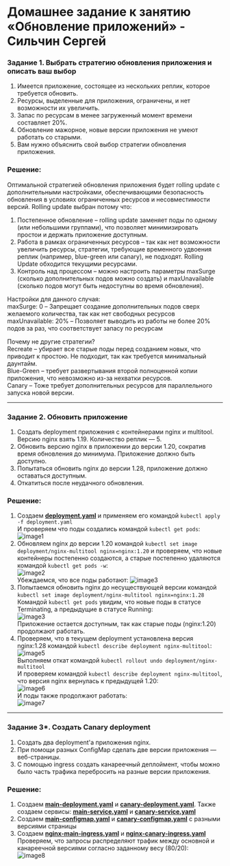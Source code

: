 # Домашнее задание к занятию «Обновление приложений» - Сильчин Сергей

### Задание 1. Выбрать стратегию обновления приложения и описать ваш выбор

1. Имеется приложение, состоящее из нескольких реплик, которое требуется обновить.
2. Ресурсы, выделенные для приложения, ограничены, и нет возможности их увеличить.
3. Запас по ресурсам в менее загруженный момент времени составляет 20%.
4. Обновление мажорное, новые версии приложения не умеют работать со старыми.
5. Вам нужно объяснить свой выбор стратегии обновления приложения.

### Решение:
Оптимальной стратегией обновления приложения будет rolling update с дополнительными настройками, обеспечивающими безопасность обновления в условиях ограниченных ресурсов и несовместимости версий.
Rolling update выбран потому что:
1. Постепенное обновление – rolling update заменяет поды по одному (или небольшими группами), что позволяет минимизировать простои и держать приложение доступным.
2. Работа в рамках ограниченных ресурсов – так как нет возможности увеличить ресурсы, стратегии, требующие временного удвоения реплик (например, blue-green или canary), не подходят. Rolling Update обходится текущими ресурсами.
3. Контроль над процессом – можно настроить параметры maxSurge (сколько дополнительных подов можно создать) и maxUnavailable (сколько подов могут быть недоступны во время обновления).

Настройки для данного случая:  
maxSurge: 0 – Запрещает создание дополнительных подов сверх желаемого количества, так как нет свободных ресурсов  
maxUnavailable: 20% – Позволяет выводить из работы не более 20% подов за раз, что соответствует запасу по ресурсам  

Почему не другие стратегии?  
Recreate – убирает все старые поды перед созданием новых, что приводит к простою. Не подходит, так как требуется минимальный даунтайм.  
Blue-Green – требует развертывания второй полноценной копии приложения, что невозможно из-за нехватки ресурсов.  
Canary – Тоже требует дополнительных ресурсов для параллельного запуска новой версии.  

---

### Задание 2. Обновить приложение

1. Создать deployment приложения с контейнерами nginx и multitool. Версию nginx взять 1.19. Количество реплик — 5.
2. Обновить версию nginx в приложении до версии 1.20, сократив время обновления до минимума. Приложение должно быть доступно.
3. Попытаться обновить nginx до версии 1.28, приложение должно оставаться доступным.
4. Откатиться после неудачного обновления.

### Решение:  
1. Создаем [**deployment.yaml**](https://github.com/Daimero88/netology/blob/main/kubernetes-hw/14/deployment.yaml) и применяем его командой ```kubectl apply -f deployment.yaml```  
   И проверяем что поды создались командой ```kubectl get pods```:  
   ![image1](https://github.com/user-attachments/assets/3a9a55e5-af67-42ee-863c-ad68eb857849)  
2. Обновляем nginx до версии 1.20 командой ```kubectl set image deployment/nginx-multitool nginx=nginx:1.20``` и проверяем, что новые контейнеры постепенно создаются, а старые постепенно удаляются командой ```kubectl get pods -w```:  
  ![image2](https://github.com/user-attachments/assets/d5e27036-2fe3-4510-b24b-20976df7e1fe)  
Убеждаемся, что все поды работают:
  ![image3](https://github.com/user-attachments/assets/c56f89e6-80f9-4fb6-97b6-1190c126d675)
3. Попытаемся обновить nginx до несуществующей версии командой ```kubectl set image deployment/nginx-multitool nginx=nginx:1.28```  
   Командой ```kubectl get pods``` увидим, что новые поды в статусе Terminating, а предыдущие в статусе Running:  
   ![image3](https://github.com/user-attachments/assets/2b2a8087-f345-4f89-9557-6e0cb5ee8106)  
 Приложение остается доступным, так как старые поды (nginx:1.20) продолжают работать.
4. Проверяем, что в текущем deployment установлена версия nginx:1.28 командой ```kubectl describe deployment nginx-multitool```:  
   ![image5](https://github.com/user-attachments/assets/fc5282b5-540f-4f87-8b50-279ebef347a3)  
   Выполняем откат командой ```kubectl rollout undo deployment/nginx-multitool```  
   И проверяем командой ```kubectl describe deployment nginx-multitool```, что версия nginx вернулась к предыдущей 1.20:  
   ![image6](https://github.com/user-attachments/assets/d0aef469-6c1a-4ff4-a7c9-3dd29132b498)  
   И поды также продолжают работать:  
   ![image7](https://github.com/user-attachments/assets/675bae8a-fd9e-4a6c-bfa3-a2b8d3a664f3)
   
---

### Задание 3*. Создать Canary deployment

1. Создать два deployment'а приложения nginx.
2. При помощи разных ConfigMap сделать две версии приложения — веб-страницы.
3. С помощью ingress создать канареечный деплоймент, чтобы можно было часть трафика перебросить на разные версии приложения.

### Решение:  
1. Создаем [**main-deployment.yaml**](https://github.com/Daimero88/netology/blob/main/kubernetes-hw/14/main-deployment.yaml) и [**canary-deployment.yaml**](https://github.com/Daimero88/netology/blob/main/kubernetes-hw/14/canary-deployment.yaml). Также создаем сервисы: [**main-service.yaml**](https://github.com/Daimero88/netology/blob/main/kubernetes-hw/14/main-service.yaml) и [**canary-service.yaml**](https://github.com/Daimero88/netology/blob/main/kubernetes-hw/14/canary-service.yaml)
2. Создаем [**main-configmap.yaml**](https://github.com/Daimero88/netology/blob/main/kubernetes-hw/14/main-version-configmap.yaml) и [**canary-configmap.yaml**](https://github.com/Daimero88/netology/blob/main/kubernetes-hw/14/canary-version-configmap.yaml) с разными версиями страницы
3. Создаем [**nginx-main-ingress.yaml**](https://github.com/Daimero88/netology/blob/main/kubernetes-hw/14/nginx-main-ingress.yaml) и [**nginx-canary-ingress.yaml**](https://github.com/Daimero88/netology/blob/main/kubernetes-hw/14/nginx-canary-ingress.yaml)  
   Проверяем, что запросы распределяют трафик между основной и канареечной версиями согласно заданному весу (80/20):  
   ![image8](https://github.com/user-attachments/assets/64a85252-91e9-4b7d-be74-cc919bcf8c61)

